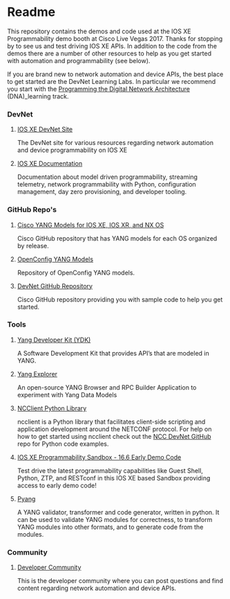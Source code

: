 # Readme
This repository contains the demos and code used at the IOS XE Programmability demo booth at Cisco Live Vegas 2017. Thanks for stopping by to see us and test driving IOS XE APIs. In addition to the code from the demos there are a number of other resources to help as you get started with automation and programmability (see below).

If you are brand new to network automation and device APIs, the best place to get started are the DevNet Learning Labs. In particular we recommend you start with the [Programming the Digital Network Architecture](https://learninglabs.cisco.com/tracks/programming-dna "Programming the Digital Network Architecture") (DNA)_learning track.


### DevNet

1. [IOS XE DevNet Site](https://developer.cisco.com/site/ios-xe/)
	
	The DevNet site for various resources regarding network automation and device programmability on IOS XE

1. [IOS XE Documentation](https://developer.cisco.com/site/ios-xe/docs/)

	Documentation about model driven programmability, streaming telemetry, network programmability with Python, configuration management, day zero provisioning, and developer tooling. 

### GitHub Repo's

1. [Cisco YANG Models for IOS XE, IOS XR, and NX OS](https://github.com/YangModels/yang/tree/master/vendor/cisco)

	Cisco GitHub repository that has YANG models for each OS organized by release.

1. [OpenConfig YANG Models](https://github.com/openconfig/public/tree/master/release/models)

	Repository of OpenConfig YANG models.

1. [DevNet GitHub Repository](https://github.com/CiscoDevNet)

	Cisco GitHub repository providing you with sample code to help you get started.

### Tools

1. [Yang Developer Kit (YDK)](http://ydk.cisco.com/py/docs/)

	A Software Development Kit that provides API’s that are modeled in YANG.

1. [Yang Explorer](https://github.com/CiscoDevNet/yang-explorer)

	An open-source YANG Browser and RPC Builder Application to experiment with Yang Data Models

1. [NCClient Python Library](https://github.com/ncclient/ncclient)

	ncclient is a Python library that facilitates client-side scripting and application development around the NETCONF protocol. For help on how to get started using ncclient check out the [NCC DevNet GitHub](https://github.com/CiscoDevNet/ncc) repo for Python code examples.

1. [IOS XE Programmability Sandbox - 16.6 Early Demo Code](https://devnetsandbox.cisco.com/RM/Diagram/Index/7fd27b24-7034-477d-9ad2-e2c8096dd1a5?diagramType=Topology)

	Test drive the latest programmability capabilities like Guest Shell, Python, ZTP, and RESTconf in this IOS XE based Sandbox providing access to early demo code!

1. [Pyang](https://github.com/mbj4668/pyang)

	A YANG validator, transformer and code generator, written in python. It can be used to validate YANG modules for correctness, to transform YANG modules into other formats, and to generate code from the modules.

### Community

1. [Developer Community](https://communities.cisco.com/community/developer/odp)

	This is the developer community where you can post questions and find content regarding network automation and device APIs.
